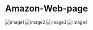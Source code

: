 # Amazon-Web-page
![image1](https://github.com/Balwant6378/Amazon-Web-page/assets/145771338/5af38609-bd0a-42de-bc69-d7eea9ccfc7f)
![image2](https://github.com/Balwant6378/Amazon-Web-page/assets/145771338/ff9253dd-ed7d-474c-9ca2-617e66e1cffe)
![image3](https://github.com/Balwant6378/Amazon-Web-page/assets/145771338/69acdf98-0172-4e88-b810-133604d4ef34)
![image4](https://github.com/Balwant6378/Amazon-Web-page/assets/145771338/67b76e73-e65c-4921-b40f-22e4687fda02)




